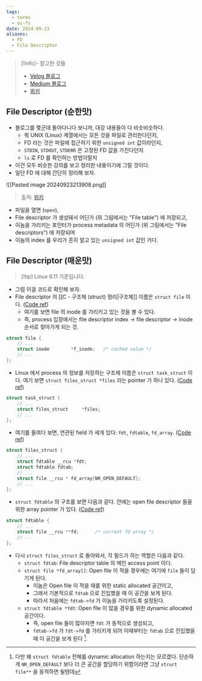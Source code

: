 ```yaml
---
tags:
  - terms
  - os-fs
date: 2024-09-23
aliases:
  - FD
  - File Descriptor
---
```

> [!info]- 참고한 것들
> - [Velog 블로그](https://velog.io/@hyeseong-dev/File-Descriptor)
> - [Medium 블로그](https://medium.com/@boutnaru/the-linux-kernel-data-structure-journey-struct-file-8b1fffaaa416)
> - [위키](https://en.wikipedia.org/wiki/File_descriptor)

## File Descriptor (순한맛)

- 블로그를 몇군데 돌아다니다 보니까, 대강 내용들이 다 비슷비슷하다.
	- 뭐 UNIX (Linux) 계열에서는 모든 것을 파일로 관리한다던지,
	- FD 라는 것은 파일에 접근하기 위한 `unsigned int` 값이라던지,
	- `STDIN`, `STDOUT`, `STDERR` 은 고정된 FD 값을 가진다던지
	- `ls` 로 FD 를 확인하는 방법이랄지
- 이건 모두 비슷한 강의를 보고 정리한 내용이기에 그럴 것이다.
- 일단 FD 에 대해 간단히 정리해 보자.

![[Pasted image 20240923213908.png]]

> 출처: [위키](https://en.wikipedia.org/wiki/File_descriptor#/media/File:File_table_and_inode_table.svg)

- 파일을 열면 (`open`),
- File descriptor 가 생성돼서 어딘가 (위 그림에서는 "File table") 에 저장되고,
- 이놈을 가리키는 포인터가 process metadata 의 어딘가 (위 그림에서는 "File descriptors") 에 저장되며
- 이놈의 index 를 우리가 흔히 알고 있는 `unsigned int` 값인 거다.

## File Descriptor (매운맛)

> [!tip] Linux 6.11 기준입니다.

- 그럼 이걸 코드로 확인해 보자.
- File descriptor 의 [[C - 구조체 (struct) 정리|구조체]] 이름은 `struct file` 이다. ([Code ref](https://github.com/torvalds/linux/blob/v6.11/include/linux/fs.h#L990-L1037))
	- 여기를 보면 file 의 inode 를 가리키고 있는 것을 볼 수 있다.
	- 즉, process 입장에서는 file descriptor index -> file descriptor -> inode 순서로 찾아가게 되는 것.

```c
struct file {
	// ...
	struct inode		*f_inode;	/* cached value */
	// ...
};
```

- Linux 에서 process 의 정보를 저장하는 구조체 이름은 `struct task_struct` 이다. 여기 보면 `struct files_struct *files` 라는 pointer 가 하나 있다. ([Code ref](https://github.com/torvalds/linux/blob/v6.11/include/linux/sched.h#L1119))

```c
struct task_struct {
	// ...
	struct files_struct		*files;
	// ...
};
```

- 여기를 들여다 보면, 연관된 field 가 세개 있다: `fdt`, `fdtable`, `fd_array`. ([Code ref](https://github.com/torvalds/linux/blob/v6.11/include/linux/fdtable.h#L36-L58))

```c
struct files_struct {
	// ...
	struct fdtable __rcu *fdt;
	struct fdtable fdtab;
	// ...
	struct file __rcu * fd_array[NR_OPEN_DEFAULT];
	// ...
};
```

- `struct fdtable` 의 구조를 보면 다음과 같다. 안에는 open file descriptor 들을 위한 array pointer 가 있다. ([Code ref](https://github.com/torvalds/linux/blob/v6.11/include/linux/fdtable.h#L29))

```c
struct fdtable {
	// ...
	struct file __rcu **fd;      /* current fd array */
	// ...
};
```

- 다시 `struct files_struct` 로 돌아와서, 각 필드가 하는 역할은 다음과 같다.
	- `struct fdtab`: File descriptor table 의 메인 access point 이다.
	- `struct file *fd_array[]`: Open file 이 적을 경우에는 여기에 `file` 들이 담기게 된다.
		- 이놈은 Open file 이 적을 때를 위한 static allocated 공간이고,
		- 그래서 기본적으로 `fdtab` 으로 진입했을 때 이 공간을 보게 된다.
		- 따라서 처음에는 `fdtab->fd` 가 이놈을 가리키도록 설정된다.
	- `struct fdtable *fdt`: Open file 이 많을 경우를 위한 dynamic allocated 공간이다.
		- 즉, open file 들이 많아지면 `fdt` 가 동적으로 생성되고,
		- `fdtab->fd` 가 `fdt->fd` 를 가리키게 되어 이때부터는 `fdtab` 으로 진입했을 때 이 공간을 보게 된다 [^fdt-dyn-alloc].

[^fdt-dyn-alloc]: 다만 왜 `struct fdtable` 전체를 dynamic allocation 하는지는 모르겠다. 단순하게 `NR_OPEN_DEFAULT` 보다 더 큰 공간을 할당하기 위함이라면 그냥 `struct file**` 을 동적하면 될텐데